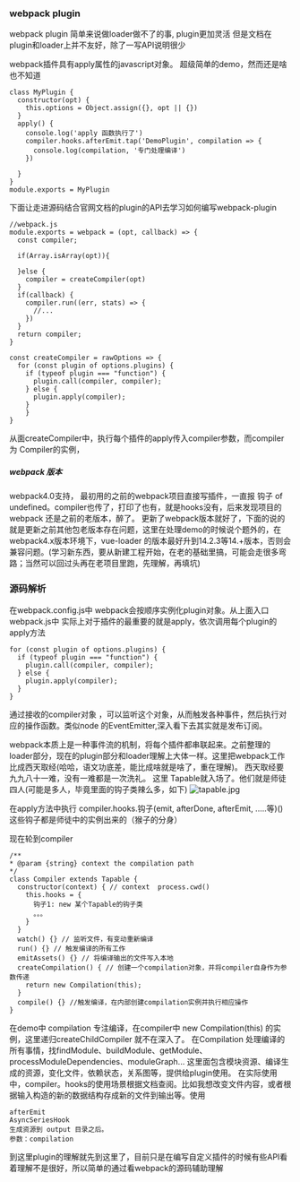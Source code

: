 ### webpack plugin

webpack plugin 简单来说做loader做不了的事, plugin更加灵活
但是文档在plugin和loader上并不友好，除了一写API说明很少

webpack插件具有apply属性的javascript对象。
超级简单的demo，然而还是啥也不知道
```
class MyPlugin {
  constructor(opt) {
    this.options = Object.assign({}, opt || {})
  }
  apply() {
    console.log('apply 函数执行了')
    compiler.hooks.afterEmit.tap('DemoPlugin', compilation => {
      console.log(compilation, '专门处理编译')
    })
    
  }
}
module.exports = MyPlugin
```
下面让走进源码结合官网文档的plugin的API去学习如何编写webpack-plugin
```
//webpack.js
module.exports = webpack = (opt, callback) => {
  const compiler;

  if(Array.isArray(opt)){

  }else {
    compiler = createCompiler(opt)
  }
  if(callback) {
    compiler.run((err, stats) => {
      //...
    })
  }
  return compiler;
}

const createCompiler = rawOptions => {
  for (const plugin of options.plugins) {
    if (typeof plugin === "function") {
      plugin.call(compiler, compiler);
    } else {
      plugin.apply(compiler);
    }
	}
}
```

从面createCompiler中，执行每个插件的apply传入compiler参数，而compiler 为 Compiler的实例，

##### webpack 版本 
webpack4.0支持， 最初用的之前的webpack项目直接写插件，一直报 钩子 of undefined。compiler也传了，打印了也有，就是hooks没有，后来发现项目的webpack 还是之前的老版本，醉了。
更新了webpack版本就好了，下面的说的就是更新之前其他包老版本存在问题，这里在处理demo的时候说个题外的，在webpack4.x版本环境下，vue-loader 的版本最好升到14.2.3等14.+版本，否则会兼容问题。(学习新东西，要从新建工程开始，在老的基础里搞，可能会走很多弯路；当然可以回过头再在老项目里跑，先理解，再填坑)

### 源码解析

在webpack.config.js中 webpack会按顺序实例化plugin对象。从上面入口webpack.js中 实际上对于插件的最重要的就是apply，依次调用每个plugin的apply方法
```
for (const plugin of options.plugins) {
  if (typeof plugin === "function") {
    plugin.call(compiler, compiler);
  } else {
    plugin.apply(compiler);
  }
}
```
通过接收的compiler对象 ，可以监听这个对象，从而触发各种事件，然后执行对应的操作函数。类似node 的EventEmitter,深入看下去其实就是发布订阅。

webpack本质上是一种事件流的机制，将每个插件都串联起来。之前整理的loader部分，现在的plugin部分和loader理解上大体一样。这里把webpack工作比成西天取经(哈哈，语文功底差，能比成啥就是啥了，重在理解)。  西天取经要九九八十一难，没有一难都是一次洗礼。 这里 Tapable就入场了。他们就是师徒四人(可能是多人，毕竟里面的钩子类辣么多，如下)
![tapable.jpg](http://106.52.111.158:3000/img/tapable.jpg)


在apply方法中执行 compiler.hooks.钩子(emit, afterDone, afterEmit, .....等)()
这些钩子都是师徒中的实例出来的（猴子的分身）

现在轮到compiler 
```
/**
* @param {string} context the compilation path
*/
class Compiler extends Tapable {
  constructor(context) { // context  process.cwd()
    this.hooks = {
      钩子1: new 某个Tapable的钩子类
      。。。
    }
  }
  watch() {} // 监听文件，有变动重新编译
  run() {} // 触发编译的所有工作
  emitAssets() {} // 将编译输出的文件写入本地
  createCompilation() { // 创建一个compilation对象，并将compiler自身作为参数传递
    return new Compilation(this);
  }
  compile() {} //触发编译，在内部创建compilation实例并执行相应操作
}
```


在demo中 compilation 专注编译，在compiler中 new Compilation(this) 的实例，这里递归createChildCompiler 就不在深入了。
在Compilation 处理编译的所有事情，找findModule、buildModule、getModule、processModuleDependencies、moduleGraph...
这里面包含模块资源、编译生成的资源，变化文件，依赖状态，关系图等，提供给plugin使用。
在实际使用中，compiler。hooks的使用场景根据文档查阅。比如我想改变文件内容，或者根据输入构造的新的数据结构存成新的文件到输出等。使用
```
afterEmit
AsyncSeriesHook
生成资源到 output 目录之后。
参数：compilation

```
到这里plugin的理解就先到这里了，目前只是在编写自定义插件的时候有些API看着理解不是很好，所以简单的通过看webpack的源码辅助理解